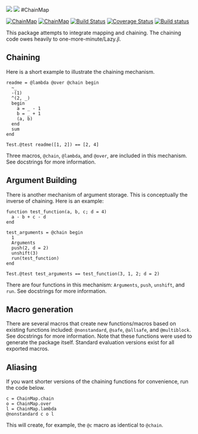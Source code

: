 [![](https://img.shields.io/badge/docs-stable-blue.svg)](https://bramtayl.github.io/ChainMap.jl/stable)
[![](https://img.shields.io/badge/docs-latest-blue.svg)](https://bramtayl.github.io/ChainMap.jl/latest)
#ChainMap

[![ChainMap](http://pkg.julialang.org/badges/ChainMap_0.4.svg)](http://pkg.julialang.org/?pkg=ChainMap)
[![ChainMap](http://pkg.julialang.org/badges/ChainMap_0.5.svg)](http://pkg.julialang.org/?pkg=ChainMap)
[![Build Status](https://travis-ci.org/bramtayl/ChainMap.jl.svg?branch=master)](https://travis-ci.org/bramtayl/ChainMap.jl)
[![Coverage Status](https://coveralls.io/repos/bramtayl/ChainMap.jl/badge.svg?branch=master&service=github)](https://coveralls.io/github/bramtayl/ChainMap.jl?branch=master)
[![Build status](https://ci.appveyor.com/api/projects/status/github/bramtayl/ChainMap.jl?svg=true&branch=master)](https://ci.appveyor.com/project/bramtayl/chainmap-jl/branch/master)

This package attempts to integrate mapping and chaining. The chaining code owes
heavily to one-more-minute/Lazy.jl.

## Chaining

Here is a short example to illustrate the chaining mechanism.

```{julia}
readme = @lambda @over @chain begin
  ~_
  -(1)
  ^(2, _)
  begin
    a = _ - 1
    b = _ + 1
    (a, b)
  end
  sum
end

Test.@test readme([1, 2]) == [2, 4]
```

Three macros, `@chain`, `@lambda`, and `@over`, are included in this mechanism.
See docstrings for more information.

## Argument Building

There is another mechanism of argument storage. This is conceptually the
inverse of chaining. Here is an example:

```{julia}
function test_function(a, b, c; d = 4)
  a - b + c - d
end

test_arguments = @chain begin
  1
  Arguments
  push(2, d = 2)
  unshift(3)
  run(test_function)
end

Test.@test test_arguments == test_function(3, 1, 2; d = 2)
```
There are four functions in this mechanism: `Arguments`, `push`, `unshift`,
and `run`. See docstrings for more information.

## Macro generation

There are several macros that create new functions/macros based on existing
functions included: `@nonstandard`, `@safe`, `@allsafe`, and
`@multiblock`. See docstrings for more information. Note that these functions
were used to generate the package itself. Standard evaluation versions exist for
all exported macros.

## Aliasing

If you want shorter versions of the chaining functions for convenience, run the
code below.

```{julia}
c = ChainMap.chain
o = ChainMap.over
l = ChainMap.lambda
@nonstandard c o l
```

This will create, for example, the `@c` macro as identical to `@chain`.
